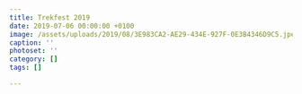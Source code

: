 ```yaml
---
title: Trekfest 2019
date: 2019-07-06 00:00:00 +0100
image: /assets/uploads/2019/08/3E983CA2-AE29-434E-927F-0E3B4346D9C5.jpeg
caption: ''
photoset: ''
category: []
tags: []

---
```

